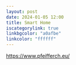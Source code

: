 ```yaml
---
layout: post
date: 2024-01-05 12:00
title: Smart Home
iscategorylink: true
linkbgcolor: "a0afbe"
linkcolor: "ffffff"
---
```

https://www.pfeifferch.eu/
